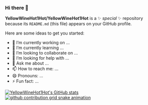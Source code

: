 ### Hi there 👋

**YellowWineHot1Hot/YellowWineHot1Hot** is a ✨ _special_ ✨ repository because its `README.md` (this file) appears on your GitHub profile.

Here are some ideas to get you started:

- 🔭 I’m currently working on ...
- 🌱 I’m currently learning ...
- 👯 I’m looking to collaborate on ...
- 🤔 I’m looking for help with ...
- 💬 Ask me about ...
- 📫 How to reach me: ...
- 😄 Pronouns: ...
- ⚡ Fun fact: ...

[![YellowWineHot1Hot's GitHub stats](https://github-readme-stats.vercel.app/api?username=YellowWineHot1Hot)](https://github.com/anuraghazra/github-readme-stats)
[![github contribution grid snake animation](https://cdn.jsdelivr.net/gh/YellowWineHot1Hot/YellowWineHot1Hot@output/github-contribution-grid-snake-dark.gif)](https://github.com/YellowWineHot1Hot)
